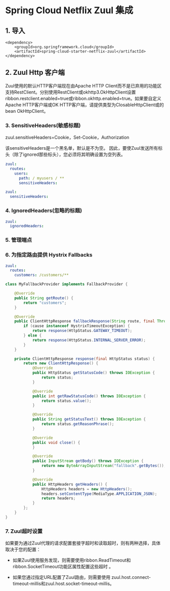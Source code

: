 # Spring Cloud Netflix Zuul 集成

## 1. 导入

```pom
<dependency>
    <groupId>org.springframework.cloud</groupId>
    <artifactId>spring-cloud-starter-netflix-zuul</artifactId>
</dependency>
```

## 2. Zuul Http 客户端

Zuul使用的默认HTTP客户端现在由Apache HTTP Client而不是已弃用的功能区支持RestClient。分别使用RestClient或okhttp3.OkHttpClient设置ribbon.restclient.enabled=true或ribbon.okhttp.enabled=true。如果要自定义Apache HTTP客户端或OK HTTP客户端，请提供类型为ClosableHttpClient或的bean OkHttpClient。

### 3. SensitiveHeaders(敏感标题)

zuul.sensitiveHeaders=Cookie，Set-Cookie，Authorization

该sensitiveHeaders是一个黑名单，默认是不为空。
因此，要使Zuul发送所有标头（除了ignored那些标头），您必须将其明确设置为空列表。

```yml
zuul:
  routes:
    users:
      path: / myusers / **
      sensitiveHeaders:

zuul:
  sensitiveHeaders:
```

### 4. IgnoredHeaders(忽略的标题)

```yml
zuul:
  ignoredHeaders:
```

### 5. 管理端点

### 6. 为指定路由提供 Hystrix Fallbacks

```yml
zuul:
  routes:
    customers: /customers/**
```

```java
class MyFallbackProvider implements FallbackProvider {

    @Override
    public String getRoute() {
        return "customers";
    }

    @Override
    public ClientHttpResponse fallbackResponse(String route, final Throwable cause) {
        if (cause instanceof HystrixTimeoutException) {
            return response(HttpStatus.GATEWAY_TIMEOUT);
        } else {
            return response(HttpStatus.INTERNAL_SERVER_ERROR);
        }
    }

    private ClientHttpResponse response(final HttpStatus status) {
        return new ClientHttpResponse() {
            @Override
            public HttpStatus getStatusCode() throws IOException {
                return status;
            }

            @Override
            public int getRawStatusCode() throws IOException {
                return status.value();
            }

            @Override
            public String getStatusText() throws IOException {
                return status.getReasonPhrase();
            }

            @Override
            public void close() {
            }

            @Override
            public InputStream getBody() throws IOException {
                return new ByteArrayInputStream("fallback".getBytes());
            }

            @Override
            public HttpHeaders getHeaders() {
                HttpHeaders headers = new HttpHeaders();
                headers.setContentType(MediaType.APPLICATION_JSON);
                return headers;
            }
        };
    }
}
```

### 7. Zuul超时设置

如果要为通过Zuul代理的请求配置套接字超时和读取超时，则有两种选择，具体取决于您的配置：

- 如果Zuul使用服务发现，则需要使用ribbon.ReadTimeout和ribbon.SocketTimeout功能区属性配置这些超时 。

- 如果您通过指定URL配置了Zuul路由，则需要使用 zuul.host.connect-timeout-millis和zuul.host.socket-timeout-millis。